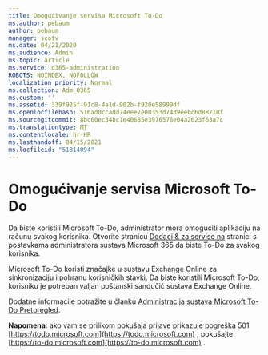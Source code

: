 ```yaml
---
title: Omogućivanje servisa Microsoft To-Do
ms.author: pebaum
author: pebaum
manager: scotv
ms.date: 04/21/2020
ms.audience: Admin
ms.topic: article
ms.service: o365-administration
ROBOTS: NOINDEX, NOFOLLOW
localization_priority: Normal
ms.collection: Adm_O365
ms.custom: ''
ms.assetid: 339f925f-91c8-4a1d-902b-f920e58999df
ms.openlocfilehash: 516ad0ccadd74eee7e00353d7439eebc6d88718f
ms.sourcegitcommit: 8bc60ec34bc1e40685e3976576e04a2623f63a7c
ms.translationtype: MT
ms.contentlocale: hr-HR
ms.lasthandoff: 04/15/2021
ms.locfileid: "51814094"
---
```

# <a name="how-to-enable-microsoft-to-do"></a>Omogućivanje servisa Microsoft To-Do

Da biste koristili Microsoft To-Do, administrator mora omogućiti aplikaciju na računu svakog korisnika. Otvorite stranicu [Dodaci &amp; za servise na](https://portal.office.com/adminportal/home#/Settings/ServicesAndAddIns) stranici s postavkama administratora sustava Microsoft 365 da biste To-Do za svakog korisnika.
  
Microsoft To-Do koristi značajke u sustavu Exchange Online za sinkronizaciju i pohranu korisničkih stavki. Da biste koristili Microsoft To-Do, korisniku je potreban valjan poštanski sandučić sustava Exchange Online.
  
Dodatne informacije potražite u članku [Administracija sustava Microsoft To-Do Pretpregled](https://support.office.com/article/490c1a8c-2333-4952-8125-841afadb9620.aspx).
  
 **Napomena**: ako vam se prilikom pokušaja prijave prikazuje pogreška 501 [https://todo.microsoft.com](https://todo.microsoft.com) , pokušajte [https://to-do.microsoft.com](https://to-do.microsoft.com) .
  


